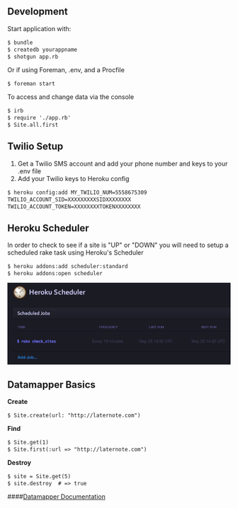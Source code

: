 ## Development

Start application with:

    $ bundle
    $ createdb yourappname
    $ shotgun app.rb
    
Or if using Foreman, .env, and a Procfile
    
    $ foreman start

To access and change data via the console

    $ irb
    $ require './app.rb'
    $ Site.all.first
    
## Twilio Setup

1. Get a Twilio SMS account and add your phone number and keys to your .env file
2. Add your Twilio keys to Heroku config

````
$ heroku config:add MY_TWILIO_NUM=5558675309 TWILIO_ACCOUNT_SID=XXXXXXXXXSIDXXXXXXXX TWILIO_ACCOUNT_TOKEN=XXXXXXXXTOKENXXXXXXXX
````
    
## Heroku Scheduler

In order to check to see if a site is "UP" or "DOWN" you will need to setup a scheduled rake task using Heroku's Scheduler

    $ heroku addons:add scheduler:standard
    $ heroku addons:open scheduler
    
![Heroku Scheduler](assets/heroku-scheduler.png)  
  
## Datamapper Basics

**Create**

    $ Site.create(url: "http://laternote.com")

**Find**

    $ Site.get(1)
    $ Site.first(:url => "http://laternote.com")

**Destroy**

    $ site = Site.get(5)
    $ site.destroy  # => true

####[Datamapper Documentation](http://datamapper.org/docs/)